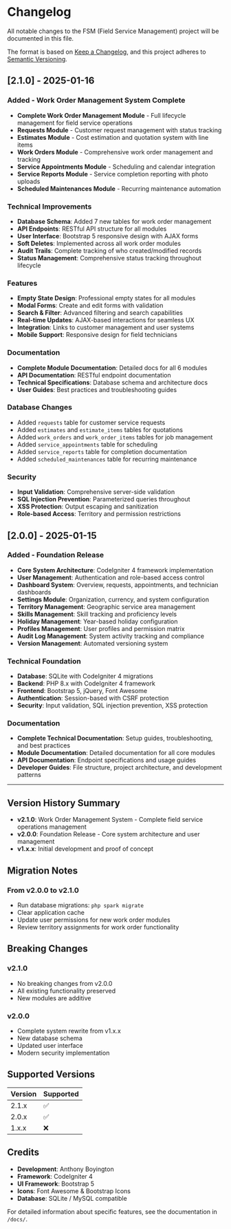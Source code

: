 # Changelog

All notable changes to the FSM (Field Service Management) project will be documented in this file.

The format is based on [Keep a Changelog](https://keepachangelog.com/en/1.0.0/),
and this project adheres to [Semantic Versioning](https://semver.org/spec/v2.0.0.html).

## [2.1.0] - 2025-01-16

### Added - Work Order Management System Complete
- **Complete Work Order Management Module** - Full lifecycle management for field service operations
- **Requests Module** - Customer request management with status tracking
- **Estimates Module** - Cost estimation and quotation system with line items
- **Work Orders Module** - Comprehensive work order management and tracking
- **Service Appointments Module** - Scheduling and calendar integration
- **Service Reports Module** - Service completion reporting with photo uploads
- **Scheduled Maintenances Module** - Recurring maintenance automation

### Technical Improvements
- **Database Schema**: Added 7 new tables for work order management
- **API Endpoints**: RESTful API structure for all modules
- **User Interface**: Bootstrap 5 responsive design with AJAX forms
- **Soft Deletes**: Implemented across all work order modules
- **Audit Trails**: Complete tracking of who created/modified records
- **Status Management**: Comprehensive status tracking throughout lifecycle

### Features
- **Empty State Design**: Professional empty states for all modules
- **Modal Forms**: Create and edit forms with validation
- **Search & Filter**: Advanced filtering and search capabilities
- **Real-time Updates**: AJAX-based interactions for seamless UX
- **Integration**: Links to customer management and user systems
- **Mobile Support**: Responsive design for field technicians

### Documentation
- **Complete Module Documentation**: Detailed docs for all 6 modules
- **API Documentation**: RESTful endpoint documentation
- **Technical Specifications**: Database schema and architecture docs
- **User Guides**: Best practices and troubleshooting guides

### Database Changes
- Added `requests` table for customer service requests
- Added `estimates` and `estimate_items` tables for quotations
- Added `work_orders` and `work_order_items` tables for job management
- Added `service_appointments` table for scheduling
- Added `service_reports` table for completion documentation
- Added `scheduled_maintenances` table for recurring maintenance

### Security
- **Input Validation**: Comprehensive server-side validation
- **SQL Injection Prevention**: Parameterized queries throughout
- **XSS Protection**: Output escaping and sanitization
- **Role-based Access**: Territory and permission restrictions

## [2.0.0] - 2025-01-15

### Added - Foundation Release
- **Core System Architecture**: CodeIgniter 4 framework implementation
- **User Management**: Authentication and role-based access control
- **Dashboard System**: Overview, requests, appointments, and technician dashboards
- **Settings Module**: Organization, currency, and system configuration
- **Territory Management**: Geographic service area management
- **Skills Management**: Skill tracking and proficiency levels
- **Holiday Management**: Year-based holiday configuration
- **Profiles Management**: User profiles and permission matrix
- **Audit Log Management**: System activity tracking and compliance
- **Version Management**: Automated versioning system

### Technical Foundation
- **Database**: SQLite with CodeIgniter 4 migrations
- **Backend**: PHP 8.x with CodeIgniter 4 framework
- **Frontend**: Bootstrap 5, jQuery, Font Awesome
- **Authentication**: Session-based with CSRF protection
- **Security**: Input validation, SQL injection prevention, XSS protection

### Documentation
- **Complete Technical Documentation**: Setup guides, troubleshooting, and best practices
- **Module Documentation**: Detailed documentation for all core modules
- **API Documentation**: Endpoint specifications and usage guides
- **Developer Guides**: File structure, project architecture, and development patterns

---

## Version History Summary

- **v2.1.0**: Work Order Management System - Complete field service operations management
- **v2.0.0**: Foundation Release - Core system architecture and user management
- **v1.x.x**: Initial development and proof of concept

## Migration Notes

### From v2.0.0 to v2.1.0
- Run database migrations: `php spark migrate`
- Clear application cache
- Update user permissions for new work order modules
- Review territory assignments for work order functionality

## Breaking Changes

### v2.1.0
- No breaking changes from v2.0.0
- All existing functionality preserved
- New modules are additive

### v2.0.0
- Complete system rewrite from v1.x.x
- New database schema
- Updated user interface
- Modern security implementation

## Supported Versions

| Version | Supported          |
| ------- | ------------------ |
| 2.1.x   | :white_check_mark: |
| 2.0.x   | :white_check_mark: |
| 1.x.x   | :x:                |

## Credits

- **Development**: Anthony Boyington
- **Framework**: CodeIgniter 4
- **UI Framework**: Bootstrap 5
- **Icons**: Font Awesome & Bootstrap Icons
- **Database**: SQLite / MySQL compatible

For detailed information about specific features, see the documentation in `/docs/`.
